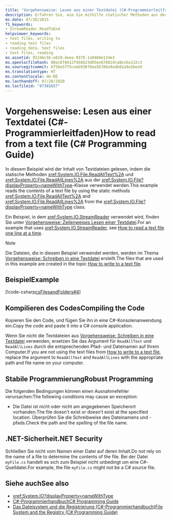 ```yaml
---
title: 'Vorgehensweise: Lesen aus einer Textdatei (C#-Programmierleitfaden)'
description: Erfahren Sie, wie Sie mithilfe statischer Methoden aus der File-Klasse aus einer Textdatei lesen. Hier finden Sie ein Codebeispiel und zusätzliche verfügbare Ressourcen.
ms.date: 07/20/2015
f1_keywords:
- StreamReader.ReadToEnd
helpviewer_keywords:
- text files, writing to
- reading text files
- reading data, text files
- text files, reading
ms.assetid: 92246c5b-e819-4eea-9370-1a9460e12de3
ms.openlocfilehash: 80ac6f8412f456b23d05ee87882dca8e16a132c3
ms.sourcegitcommit: 6f58a5f75ceeb936f8ee5b786e9adb81a9a3bee9
ms.translationtype: HT
ms.contentlocale: de-DE
ms.lasthandoff: 07/28/2020
ms.locfileid: "87301657"
---
```

# <a name="how-to-read-from-a-text-file-c-programming-guide"></a><span data-ttu-id="f77df-104">Vorgehensweise: Lesen aus einer Textdatei (C#-Programmierleitfaden)</span><span class="sxs-lookup"><span data-stu-id="f77df-104">How to read from a text file (C# Programming Guide)</span></span>
<span data-ttu-id="f77df-105">In diesem Beispiel wird der Inhalt von Textdateien gelesen, indem die statische Methoden <xref:System.IO.File.ReadAllText%2A> und <xref:System.IO.File.ReadAllLines%2A> aus der <xref:System.IO.File?displayProperty=nameWithType>-Klasse verwendet werden.</span><span class="sxs-lookup"><span data-stu-id="f77df-105">This example reads the contents of a text file by using the static methods <xref:System.IO.File.ReadAllText%2A> and <xref:System.IO.File.ReadAllLines%2A> from the <xref:System.IO.File?displayProperty=nameWithType> class.</span></span>  
  
<span data-ttu-id="f77df-106">Ein Beispiel, in dem <xref:System.IO.StreamReader> verwendet wird, finden Sie unter [Vorgehensweise: Zeilenweises Lesen einer Textdatei](./how-to-read-a-text-file-one-line-at-a-time.md).</span><span class="sxs-lookup"><span data-stu-id="f77df-106">For an example that uses <xref:System.IO.StreamReader>, see [How to read a text file one line at a time](./how-to-read-a-text-file-one-line-at-a-time.md).</span></span>
  
> [!NOTE]
> <span data-ttu-id="f77df-107">Die Dateien, die in diesem Beispiel verwendet werden, werden im Thema [Vorgehensweise: Schreiben in eine Textdatei](./how-to-write-to-a-text-file.md) erstellt.</span><span class="sxs-lookup"><span data-stu-id="f77df-107">The files that are used in this example are created in the topic [How to write to a text file](./how-to-write-to-a-text-file.md).</span></span>
  
## <a name="example"></a><span data-ttu-id="f77df-108">Beispiel</span><span class="sxs-lookup"><span data-stu-id="f77df-108">Example</span></span>  
 [!code-csharp[csFilesandFolders#4](~/samples/snippets/csharp/VS_Snippets_VBCSharp/csFilesAndFolders/CS/FileIteration.cs#4)]  
  
## <a name="compiling-the-code"></a><span data-ttu-id="f77df-109">Kompilieren des Codes</span><span class="sxs-lookup"><span data-stu-id="f77df-109">Compiling the Code</span></span>  
 <span data-ttu-id="f77df-110">Kopieren Sie den Code, und fügen Sie ihn in eine C#-Konsolenanwendung ein.</span><span class="sxs-lookup"><span data-stu-id="f77df-110">Copy the code and paste it into a C# console application.</span></span>  
  
<span data-ttu-id="f77df-111">Wenn Sie nicht die Textdateien aus [Vorgehensweise: Schreiben in eine Textdatei](./how-to-write-to-a-text-file.md) verwenden, ersetzen Sie das Argument für `ReadAllText` und `ReadAllLines` durch die entsprechenden Pfad- und Dateinamen auf Ihrem Computer.</span><span class="sxs-lookup"><span data-stu-id="f77df-111">If you are not using the text files from [How to write to a text file](./how-to-write-to-a-text-file.md), replace the argument to `ReadAllText` and `ReadAllLines` with the appropriate path and file name on your computer.</span></span>
  
## <a name="robust-programming"></a><span data-ttu-id="f77df-112">Stabile Programmierung</span><span class="sxs-lookup"><span data-stu-id="f77df-112">Robust Programming</span></span>  
 <span data-ttu-id="f77df-113">Die folgenden Bedingungen können einen Ausnahmefehler verursachen:</span><span class="sxs-lookup"><span data-stu-id="f77df-113">The following conditions may cause an exception:</span></span>  
  
- <span data-ttu-id="f77df-114">Die Datei ist nicht oder nicht am angegebenen Speicherort vorhanden.</span><span class="sxs-lookup"><span data-stu-id="f77df-114">The file doesn't exist or doesn't exist at the specified location.</span></span> <span data-ttu-id="f77df-115">Überprüfen Sie die Schreibweise des Dateinamens und -pfads.</span><span class="sxs-lookup"><span data-stu-id="f77df-115">Check the path and the spelling of the file name.</span></span>  
  
## <a name="net-security"></a><span data-ttu-id="f77df-116">.NET-Sicherheit</span><span class="sxs-lookup"><span data-stu-id="f77df-116">.NET Security</span></span>  
 <span data-ttu-id="f77df-117">Schließen Sie nicht vom Namen einer Datei auf deren Inhalt.</span><span class="sxs-lookup"><span data-stu-id="f77df-117">Do not rely on the name of a file to determine the contents of the file.</span></span> <span data-ttu-id="f77df-118">Bei der Datei `myFile.cs` handelt es sich zum Beispiel nicht unbedingt um eine C#-Quelldatei.</span><span class="sxs-lookup"><span data-stu-id="f77df-118">For example, the file `myFile.cs` might not be a C# source file.</span></span>  
  
## <a name="see-also"></a><span data-ttu-id="f77df-119">Siehe auch</span><span class="sxs-lookup"><span data-stu-id="f77df-119">See also</span></span>

- <xref:System.IO?displayProperty=nameWithType>
- [<span data-ttu-id="f77df-120">C#-Programmierhandbuch</span><span class="sxs-lookup"><span data-stu-id="f77df-120">C# Programming Guide</span></span>](../index.md)
- [<span data-ttu-id="f77df-121">Das Dateisystem und die Registrierung (C#-Programmierhandbuch)</span><span class="sxs-lookup"><span data-stu-id="f77df-121">File System and the Registry (C# Programming Guide)</span></span>](./index.md)
